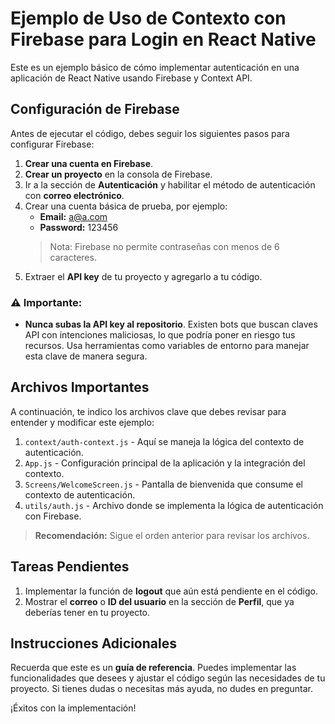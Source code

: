 # Ejemplo de Uso de Contexto con Firebase para Login en React Native

Este es un ejemplo básico de cómo implementar autenticación en una aplicación de React Native usando Firebase y Context API.

## Configuración de Firebase

Antes de ejecutar el código, debes seguir los siguientes pasos para configurar Firebase:

1. **Crear una cuenta en Firebase**.
2. **Crear un proyecto** en la consola de Firebase.
3. Ir a la sección de **Autenticación** y habilitar el método de autenticación con **correo electrónico**.
4. Crear una cuenta básica de prueba, por ejemplo:
   - **Email:** a@a.com
   - **Password:** 123456
   > Nota: Firebase no permite contraseñas con menos de 6 caracteres.
5. Extraer el **API key** de tu proyecto y agregarlo a tu código.

### ⚠️ Importante:
- **Nunca subas la API key al repositorio**. Existen bots que buscan claves API con intenciones maliciosas, lo que podría poner en riesgo tus recursos. Usa herramientas como variables de entorno para manejar esta clave de manera segura.

## Archivos Importantes

A continuación, te indico los archivos clave que debes revisar para entender y modificar este ejemplo:

1. `context/auth-context.js` - Aquí se maneja la lógica del contexto de autenticación.
2. `App.js` - Configuración principal de la aplicación y la integración del contexto.
3. `Screens/WelcomeScreen.js` - Pantalla de bienvenida que consume el contexto de autenticación.
4. `utils/auth.js` - Archivo donde se implementa la lógica de autenticación con Firebase.

> **Recomendación:** Sigue el orden anterior para revisar los archivos.

## Tareas Pendientes

1. Implementar la función de **logout** que aún está pendiente en el código.
2. Mostrar el **correo** o **ID del usuario** en la sección de **Perfil**, que ya deberías tener en tu proyecto.

## Instrucciones Adicionales

Recuerda que este es un **guía de referencia**. Puedes implementar las funcionalidades que desees y ajustar el código según las necesidades de tu proyecto. Si tienes dudas o necesitas más ayuda, no dudes en preguntar.

¡Éxitos con la implementación!
